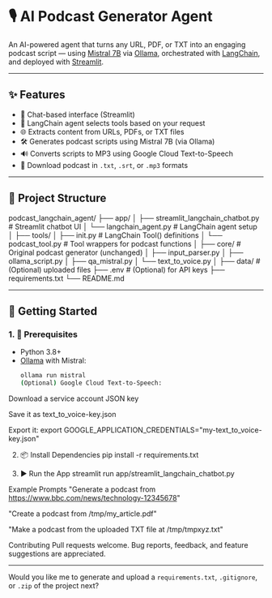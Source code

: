 # 🎙️ AI Podcast Generator Agent

An AI-powered agent that turns any URL, PDF, or TXT into an engaging podcast script — using [Mistral 7B](https://mistral.ai/news/introducing-mistral-7b/) via [Ollama](https://ollama.com/), orchestrated with [LangChain](https://www.langchain.com/), and deployed with [Streamlit](https://streamlit.io/).

---

## ✨ Features

- 💬 Chat-based interface (Streamlit)
- 🧠 LangChain agent selects tools based on your request
- 🌐 Extracts content from URLs, PDFs, or TXT files
- 🛠️ Generates podcast scripts using Mistral 7B (via Ollama)
- 🔊 Converts scripts to MP3 using Google Cloud Text-to-Speech
- 📎 Download podcast in `.txt`, `.srt`, or `.mp3` formats

---

## 🧱 Project Structure


podcast_langchain_agent/
├── app/
│ ├── streamlit_langchain_chatbot.py # Streamlit chatbot UI
│ └── langchain_agent.py # LangChain agent setup
│
├── tools/
│ ├── init.py # LangChain Tool() definitions
│ └── podcast_tool.py # Tool wrappers for podcast functions
│
├── core/ # Original podcast generator (unchanged)
│ ├── input_parser.py
│ ├── ollama_script.py
│ ├── qa_mistral.py
│ └── text_to_voice.py
│
├── data/ # (Optional) uploaded files
├── .env # (Optional) for API keys
├── requirements.txt
└── README.md


---

## 🚀 Getting Started

### 1. 🔧 Prerequisites

- Python 3.8+
- [Ollama](https://ollama.com/) with Mistral:
  ```bash
  ollama run mistral
  (Optional) Google Cloud Text-to-Speech:

Download a service account JSON key

Save it as text_to_voice-key.json

Export it: export GOOGLE_APPLICATION_CREDENTIALS="my-text_to_voice-key.json"



2. 📦 Install Dependencies
pip install -r requirements.txt

3. ▶️ Run the App
streamlit run app/streamlit_langchain_chatbot.py

Example Prompts
"Generate a podcast from https://www.bbc.com/news/technology-12345678"

"Create a podcast from /tmp/my_article.pdf"

"Make a podcast from the uploaded TXT file at /tmp/tmpxyz.txt"


Contributing
Pull requests welcome.
Bug reports, feedback, and feature suggestions are appreciated.

---

Would you like me to generate and upload a `requirements.txt`, `.gitignore`, or `.zip` of the project next?
